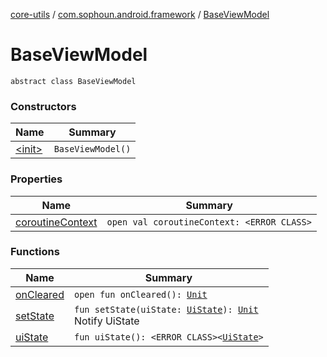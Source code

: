 [core-utils](../../index.md) / [com.sophoun.android.framework](../index.md) / [BaseViewModel](./index.md)

# BaseViewModel

`abstract class BaseViewModel`

### Constructors

| Name | Summary |
|---|---|
| [&lt;init&gt;](-init-.md) | `BaseViewModel()` |

### Properties

| Name | Summary |
|---|---|
| [coroutineContext](coroutine-context.md) | `open val coroutineContext: <ERROR CLASS>` |

### Functions

| Name | Summary |
|---|---|
| [onCleared](on-cleared.md) | `open fun onCleared(): `[`Unit`](https://kotlinlang.org/api/latest/jvm/stdlib/kotlin/-unit/index.html) |
| [setState](set-state.md) | `fun setState(uiState: `[`UiState`](../../com.sophoun.android.framework.state/-ui-state/index.md)`): `[`Unit`](https://kotlinlang.org/api/latest/jvm/stdlib/kotlin/-unit/index.html)<br>Notify UiState |
| [uiState](ui-state.md) | `fun uiState(): <ERROR CLASS><`[`UiState`](../../com.sophoun.android.framework.state/-ui-state/index.md)`>` |
